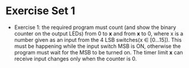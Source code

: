 # Exercise Set 1

  - Exercise 1: the required program must count (and show the binary counter on the output LEDs) from 0 to **x** and from **x** to 0, where x is a number given as an input from the 4 LSB switches(x ∈ [0...15]). This must be happening while the input switch MSB is ON, otherwise the program must wait for the MSB to be turned on. The timer limit **x** can receive input changes only when the counter is 0.

